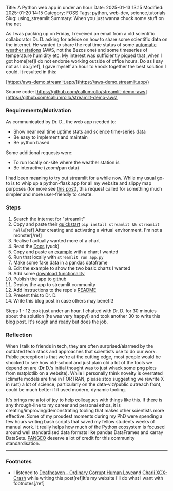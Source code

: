 Title: A Python web app in under an hour
Date: 2025-01-13 13:15
Modified:  2025-01-20 14:15
Category: FOSS
Tags: python, web-dev, science,tutorials
Slug: using_streamlit
Summary: When you just wanna chuck some stuff on the net

As I was packing up on Friday, I received an email from a old scientific collaborator Dr. D. asking for advice on how to share some scientific data on the internet. He wanted to share the real time status of some [automatic weather stations](https://en.wikipedia.org/wiki/Automatic_weather_station) (AWS, not the Bezos one) and some timeseries of temperature humidity etc. My interest was sufficiently piqued that ,when I got home[ref]I do not endorse working outside of office hours. Do as I say not as I do.[/ref], I gave myself an hour to knock together the best solution I could. It resulted in this:

[https://aws-demo.streamlit.app/](https://aws-demo.streamlit.app/)

Source code: [https://github.com/callumrollo/streamlit-demo-aws](https://github.com/callumrollo/streamlit-demo-aws)

### Requirements/Motivation

As communicated by Dr. D., the web app needed to:

- Show near real time uptime stats and science time-series data
- Be easy to implement and maintain
- Be python based

Some additional requests were:

- To run locally on-site where the weather station is
- Be interactive (zoom/pan data)


I had been meaning to try out streamlit for a while now. While my usual go-to is to whip up a python-flask app for all my website and slippy map purposes (for more see [this post]({filename}/articles/flask_leaflet.md)), this request called for something much simpler and more user-friendly to create.

### Steps

1. Search the internet for "streamlit"
2. Copy and paste their [quickstart](https://streamlit.io/#install) `pip install streamlit && streamlit hello`[ref] After creating and activating a virtual environment. I'm not a monster[/ref]
3. Realise I actually wanted more of a chart
4. Read the [Docs](https://docs.streamlit.io/) (yuck)
5. Copy and paste an [example](https://docs.streamlit.io/get-started/fundamentals/main-concepts) with a chart I wanted
6. Run that locally with `streamlit run app.py`
7. Make some fake data in a pandas dataframe
8. Edit the example to show the two basic charts I wanted
9. Add some [download functionality](https://docs.streamlit.io/develop/api-reference/widgets/st.download_button)
10. Publish the app to github
11. Deploy the app to streamlit community
12. Add instructions to the repo's [README](https://github.com/callumrollo/streamlit-demo-aws/blob/main/README.md)
13. Present this to Dr. D.
14. Write this blog post in case others may benefit!

Steps 1 - 12 took just under an hour. I chatted with Dr. D. for 30 minutes about the solution (he was very happy!) and took another 30 to write this blog post. It's rough and ready but does the job.
### Reflection

When I talk to friends in tech, they are often surprised/alarmed by the outdated tech stack and approaches that scientists use to do our work. Public perception is that we're at the cutting edge, most people would be shocked to see how old-school and just plain old a lot of the tools we depend on are (Dr D.'s initial thought was to just whack some png plots from matplotlib on a website). While I personally think novelty is overrated (climate models are fine in FORTRAN, please stop suggesting we rewrite X in rust) a lot of science, particularly on the data-viz/public outreach front, could be much better if it used modern, dynamic tooling.

It's brings me a lot of joy to help colleagues with things like this. If there is any through-line to my career and personal ethos, it is creating/improving/demonstrating tooling that makes other scientists more effective. Some of my proudest moments during my PhD were spending a few hours writing bash scripts that saved my fellow students weeks of manual work. It really helps how much of the Python ecosystem is focused around well standardised data formats like pandas DataFrames and xarray DataSets. [PANGEO](https://www.pangeo.io/) deserve a lot of credit for this community standardisation.



-------------
### Footnotes

- I listened to [Deafheaven - Ordinary Corrupt Human Love](https://www.youtube.com/watch?v=ITgslYJhfx0&list=PLJ7QPuvv91JvpyTZ0qvs9bKeUXhYdKNuF)and [Charli XCX- Crash](https://www.youtube.com/watch?v=nwNQexRDAf0&list=OLAK5uy_n0UZxsAiOCnXxbPeznWGzuV4Ly4Mf-I6c&index=1) while writing this post[ref]It's my website I'll do what I want with footnotes[/ref]




